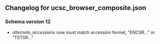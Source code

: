 ## Changelog for ucsc_browser_composite.json

### Schema version 12

* *alternate_accessions* now must match accession format, "ENCSR..." or "TSTSR..."